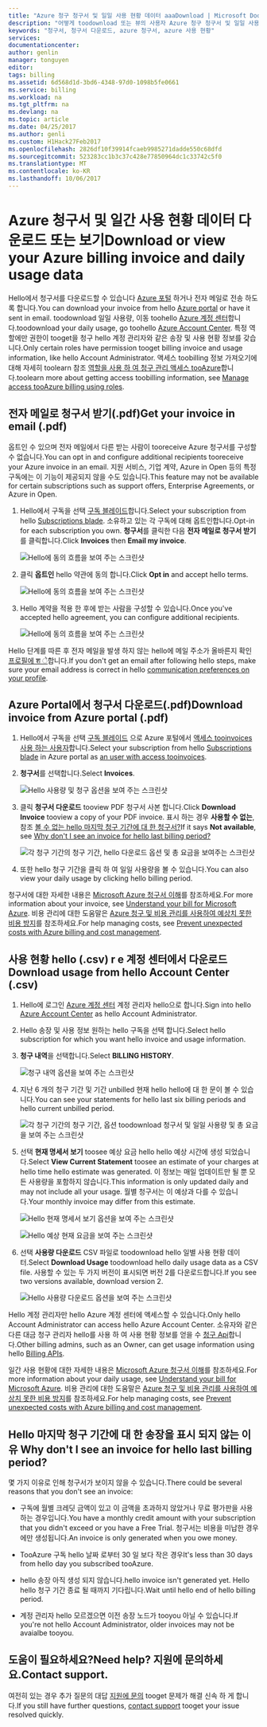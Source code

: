 ```yaml
---
title: "Azure 청구 청구서 및 일일 사용 현황 데이터 aaaDownload | Microsoft Docs"
description: "어떻게 toodownload 또는 뷰의 사용자 Azure 청구 청구서 및 일일 사용량 데이터를 설명 합니다."
keywords: "청구서, 청구서 다운로드, azure 청구서, azure 사용 현황"
services: 
documentationcenter: 
author: genlin
manager: tonguyen
editor: 
tags: billing
ms.assetid: 6d568d1d-3bd6-4348-97d0-1098b5fe0661
ms.service: billing
ms.workload: na
ms.tgt_pltfrm: na
ms.devlang: na
ms.topic: article
ms.date: 04/25/2017
ms.author: genli
ms.custom: H1Hack27Feb2017
ms.openlocfilehash: 2826df10f39914fcaeb9985271dadde550c68dfd
ms.sourcegitcommit: 523283cc1b3c37c428e77850964dc1c33742c5f0
ms.translationtype: MT
ms.contentlocale: ko-KR
ms.lasthandoff: 10/06/2017
---
```

# <a name="download-or-view-your-azure-billing-invoice-and-daily-usage-data"></a><span data-ttu-id="79c11-104">Azure 청구서 및 일간 사용 현황 데이터 다운로드 또는 보기</span><span class="sxs-lookup"><span data-stu-id="79c11-104">Download or view your Azure billing invoice and daily usage data</span></span>
<span data-ttu-id="79c11-105">Hello에서 청구서를 다운로드할 수 있습니다 [Azure 포털](https://portal.azure.com/#blade/Microsoft_Azure_Billing/SubscriptionsBlade) 하거나 전자 메일로 전송 하도록 합니다.</span><span class="sxs-lookup"><span data-stu-id="79c11-105">You can download your invoice from hello [Azure portal](https://portal.azure.com/#blade/Microsoft_Azure_Billing/SubscriptionsBlade) or have it sent in email.</span></span> <span data-ttu-id="79c11-106">toodownload 일일 사용량, 이동 toohello [Azure 계정 센터](https://account.windowsazure.com)합니다.</span><span class="sxs-lookup"><span data-stu-id="79c11-106">toodownload your daily usage, go toohello [Azure Account Center](https://account.windowsazure.com).</span></span> <span data-ttu-id="79c11-107">특정 역할에만 권한이 tooget을 청구 hello 계정 관리자와 같은 송장 및 사용 현황 정보를 갖습니다.</span><span class="sxs-lookup"><span data-stu-id="79c11-107">Only certain roles have permission tooget billing invoice and usage information, like hello Account Administrator.</span></span> <span data-ttu-id="79c11-108">액세스 toobilling 정보 가져오기에 대해 자세히 toolearn 참조 [역할을 사용 하 여 청구 관리 액세스 tooAzure](billing-manage-access.md)합니다.</span><span class="sxs-lookup"><span data-stu-id="79c11-108">toolearn more about getting access toobilling information, see [Manage access tooAzure billing using roles](billing-manage-access.md).</span></span>

## <a name="get-your-invoice-in-email-pdf"></a><span data-ttu-id="79c11-109">전자 메일로 청구서 받기(.pdf)</span><span class="sxs-lookup"><span data-stu-id="79c11-109">Get your invoice in email (.pdf)</span></span>
<span data-ttu-id="79c11-110">옵트인 수 있으며 전자 메일에서 다른 받는 사람이 tooreceive Azure 청구서를 구성할 수 없습니다.</span><span class="sxs-lookup"><span data-stu-id="79c11-110">You can opt in and configure additional recipients tooreceive your Azure invoice in an email.</span></span> <span data-ttu-id="79c11-111">지원 서비스, 기업 계약, Azure in Open 등의 특정 구독에는 이 기능이 제공되지 않을 수도 있습니다.</span><span class="sxs-lookup"><span data-stu-id="79c11-111">This feature may not be available for certain subscriptions such as support offers, Enterprise Agreements, or Azure in Open.</span></span>

1. <span data-ttu-id="79c11-112">Hello에서 구독을 선택 [구독 블레이드](https://portal.azure.com/#blade/Microsoft_Azure_Billing/SubscriptionsBlade)합니다.</span><span class="sxs-lookup"><span data-stu-id="79c11-112">Select your subscription from hello [Subscriptions blade](https://portal.azure.com/#blade/Microsoft_Azure_Billing/SubscriptionsBlade).</span></span> <span data-ttu-id="79c11-113">소유하고 있는 각 구독에 대해 옵트인합니다.</span><span class="sxs-lookup"><span data-stu-id="79c11-113">Opt-in for each subscription you own.</span></span> <span data-ttu-id="79c11-114">**청구서**를 클릭한 다음 **전자 메일로 청구서 받기**를 클릭합니다.</span><span class="sxs-lookup"><span data-stu-id="79c11-114">Click **Invoices** then **Email my invoice**.</span></span> 

    ![Hello에 동의 흐름을 보여 주는 스크린샷](./media/billing-download-azure-invoice-daily-usage-date/InvoicesDeepLink.PNG)
    
2. <span data-ttu-id="79c11-116">클릭 **옵트인** hello 약관에 동의 합니다.</span><span class="sxs-lookup"><span data-stu-id="79c11-116">Click **Opt in** and accept hello terms.</span></span>

    ![Hello에 동의 흐름을 보여 주는 스크린샷](./media/billing-download-azure-invoice-daily-usage-date/InvoiceArticleStep2.PNG)
 
3. <span data-ttu-id="79c11-118">Hello 계약을 적용 한 후에 받는 사람을 구성할 수 있습니다.</span><span class="sxs-lookup"><span data-stu-id="79c11-118">Once you've accepted hello agreement, you can configure additional recipients.</span></span>

    ![Hello에 동의 흐름을 보여 주는 스크린샷](./media/billing-download-azure-invoice-daily-usage-date/InvoiceArticleStep3.PNG)
    
<span data-ttu-id="79c11-120">Hello 단계를 따른 후 전자 메일을 발생 하지 않는 hello에 메일 주소가 올바른지 확인 [프로필에 श े](https://account.windowsazure.com/profile)합니다.</span><span class="sxs-lookup"><span data-stu-id="79c11-120">If you don't get an email after following hello steps, make sure your email address is correct in hello [communication preferences on your profile](https://account.windowsazure.com/profile).</span></span>

## <a name="download-invoice-from-azure-portal-pdf"></a><span data-ttu-id="79c11-121">Azure Portal에서 청구서 다운로드(.pdf)</span><span class="sxs-lookup"><span data-stu-id="79c11-121">Download invoice from Azure portal (.pdf)</span></span>

1. <span data-ttu-id="79c11-122">Hello에서 구독을 선택 [구독 블레이드](https://portal.azure.com/#blade/Microsoft_Azure_Billing/SubscriptionsBlade) 으로 Azure 포털에서 [액세스 tooinvoices 사용 하는 사용자](billing-manage-access.md)합니다.</span><span class="sxs-lookup"><span data-stu-id="79c11-122">Select your subscription from hello [Subscriptions blade](https://portal.azure.com/#blade/Microsoft_Azure_Billing/SubscriptionsBlade) in Azure portal as [an user with access tooinvoices](billing-manage-access.md).</span></span>

2. <span data-ttu-id="79c11-123">**청구서**를 선택합니다.</span><span class="sxs-lookup"><span data-stu-id="79c11-123">Select **Invoices**.</span></span> 

    ![Hello 사용량 및 청구 옵션을 보여 주는 스크린샷](./media/billing-download-azure-invoice-daily-usage-date/billingandusage.png) 

3. <span data-ttu-id="79c11-125">클릭 **청구서 다운로드** tooview PDF 청구서 사본 합니다.</span><span class="sxs-lookup"><span data-stu-id="79c11-125">Click **Download Invoice** tooview a copy of your PDF invoice.</span></span> <span data-ttu-id="79c11-126">표시 하는 경우 **사용할 수 없는**, 참조 [볼 수 없는 hello 마지막 청구 기간에 대 한 청구서?](#noinvoice)</span><span class="sxs-lookup"><span data-stu-id="79c11-126">If it says **Not available**, see [Why don't I see an invoice for hello last billing period?](#noinvoice)</span></span>

    ![각 청구 기간의 청구 기간, hello 다운로드 옵션 및 총 요금을 보여주는 스크린샷](./media/billing-download-azure-invoice-daily-usage-date/billing4.png)

4. <span data-ttu-id="79c11-128">또한 hello 청구 기간을 클릭 하 여 일일 사용량을 볼 수 있습니다.</span><span class="sxs-lookup"><span data-stu-id="79c11-128">You can also view your daily usage by clicking hello billing period.</span></span> 

<span data-ttu-id="79c11-129">청구서에 대한 자세한 내용은 [Microsoft Azure 청구서 이해](billing-understand-your-bill.md)를 참조하세요.</span><span class="sxs-lookup"><span data-stu-id="79c11-129">For more information about your invoice, see [Understand your bill for Microsoft Azure](billing-understand-your-bill.md).</span></span> <span data-ttu-id="79c11-130">비용 관리에 대한 도움말은 [Azure 청구 및 비용 관리를 사용하여 예상치 못한 비용 방지](billing-getting-started.md)를 참조하세요.</span><span class="sxs-lookup"><span data-stu-id="79c11-130">For help managing costs, see [Prevent unexpected costs with Azure billing and cost management](billing-getting-started.md).</span></span>

## <a name="download-usage-from-hello-account-center-csv"></a><span data-ttu-id="79c11-131">사용 현황 hello (.csv) r e 계정 센터에서 다운로드</span><span class="sxs-lookup"><span data-stu-id="79c11-131">Download usage from hello Account Center (.csv)</span></span>

1. <span data-ttu-id="79c11-132">Hello에 로그인 [Azure 계정 센터](https://account.windowsazure.com/subscriptions) 계정 관리자 hello으로 합니다.</span><span class="sxs-lookup"><span data-stu-id="79c11-132">Sign into hello [Azure Account Center](https://account.windowsazure.com/subscriptions) as hello Account Administrator.</span></span>

2. <span data-ttu-id="79c11-133">Hello 송장 및 사용 정보 원하는 hello 구독을 선택 합니다.</span><span class="sxs-lookup"><span data-stu-id="79c11-133">Select hello subscription for which you want hello invoice and usage information.</span></span>

3. <span data-ttu-id="79c11-134">**청구 내역**을 선택합니다.</span><span class="sxs-lookup"><span data-stu-id="79c11-134">Select **BILLING HISTORY**.</span></span> 

    ![청구 내역 옵션을 보여 주는 스크린샷](./media/billing-download-azure-invoice-daily-usage-date/Billinghisotry.png)

4. <span data-ttu-id="79c11-136">지난 6 개의 청구 기간 및 기간 unbilled 현재 hello hello에 대 한 문이 볼 수 있습니다.</span><span class="sxs-lookup"><span data-stu-id="79c11-136">You can see your statements for hello last six billing periods and hello current unbilled period.</span></span> 

    ![각 청구 기간의 청구 기간, 옵션 toodownload 청구서 및 일일 사용량 및 총 요금을 보여 주는 스크린샷](./media/billing-download-azure-invoice-daily-usage-date/billingSum.png)

5. <span data-ttu-id="79c11-138">선택 **현재 명세서 보기** toosee 예상 요금 hello hello 예상 시간에 생성 되었습니다.</span><span class="sxs-lookup"><span data-stu-id="79c11-138">Select **View Current Statement** toosee an estimate of your charges at hello time hello estimate was generated.</span></span> <span data-ttu-id="79c11-139">이 정보는 매일 업데이트만 될 뿐 모든 사용량을 포함하지 않습니다.</span><span class="sxs-lookup"><span data-stu-id="79c11-139">This information is only updated daily and may not include all your usage.</span></span> <span data-ttu-id="79c11-140">월별 청구서는 이 예상과 다를 수 있습니다.</span><span class="sxs-lookup"><span data-stu-id="79c11-140">Your monthly invoice may differ from this estimate.</span></span>

    ![Hello 현재 명세서 보기 옵션을 보여 주는 스크린샷](./media/billing-download-azure-invoice-daily-usage-date/billingSum2.png)

    ![Hello 예상 현재 요금을 보여 주는 스크린샷](./media/billing-download-azure-invoice-daily-usage-date/billingSum3.png)

6. <span data-ttu-id="79c11-143">선택 **사용량 다운로드** CSV 파일로 toodownload hello 일별 사용 현황 데이터.</span><span class="sxs-lookup"><span data-stu-id="79c11-143">Select **Download Usage** toodownload hello daily usage data as a CSV file.</span></span> <span data-ttu-id="79c11-144">사용할 수 있는 두 가지 버전이 표시되면 버전 2를 다운로드합니다.</span><span class="sxs-lookup"><span data-stu-id="79c11-144">If you see two versions available, download version 2.</span></span>

    ![Hello 사용량 다운로드 옵션을 보여 주는 스크린샷](./media/billing-download-azure-invoice-daily-usage-date/DLusage.png)

<span data-ttu-id="79c11-146">Hello 계정 관리자만 hello Azure 계정 센터에 액세스할 수 있습니다.</span><span class="sxs-lookup"><span data-stu-id="79c11-146">Only hello Account Administrator can access hello Azure Account Center.</span></span> <span data-ttu-id="79c11-147">소유자와 같은 다른 대금 청구 관리자 hello를 사용 하 여 사용 현황 정보를 얻을 수 [청구 Api](billing-usage-rate-card-overview.md)합니다.</span><span class="sxs-lookup"><span data-stu-id="79c11-147">Other billing admins, such as an Owner, can get usage information using hello [Billing APIs](billing-usage-rate-card-overview.md).</span></span>

<span data-ttu-id="79c11-148">일간 사용 현황에 대한 자세한 내용은 [Microsoft Azure 청구서 이해](billing-understand-your-bill.md)를 참조하세요.</span><span class="sxs-lookup"><span data-stu-id="79c11-148">For more information about your daily usage, see [Understand your bill for Microsoft Azure](billing-understand-your-bill.md).</span></span> <span data-ttu-id="79c11-149">비용 관리에 대한 도움말은 [Azure 청구 및 비용 관리를 사용하여 예상치 못한 비용 방지](billing-getting-started.md)를 참조하세요.</span><span class="sxs-lookup"><span data-stu-id="79c11-149">For help managing costs, see [Prevent unexpected costs with Azure billing and cost management](billing-getting-started.md).</span></span>

## <span data-ttu-id="79c11-150"><a name="noinvoice"></a>Hello 마지막 청구 기간에 대 한 송장을 표시 되지 않는 이유</span><span class="sxs-lookup"><span data-stu-id="79c11-150"><a name="noinvoice"></a> Why don't I see an invoice for hello last billing period?</span></span>

<span data-ttu-id="79c11-151">몇 가지 이유로 인해 청구서가 보이지 않을 수 있습니다.</span><span class="sxs-lookup"><span data-stu-id="79c11-151">There could be several reasons that you don't see an invoice:</span></span>

- <span data-ttu-id="79c11-152">구독에 월별 크레딧 금액이 있고 이 금액을 초과하지 않았거나 무료 평가판을 사용하는 경우입니다.</span><span class="sxs-lookup"><span data-stu-id="79c11-152">You have a monthly credit amount with your subscription that you didn't exceed or you have a Free Trial.</span></span> <span data-ttu-id="79c11-153">청구서는 비용을 미납한 경우에만 생성됩니다.</span><span class="sxs-lookup"><span data-stu-id="79c11-153">An invoice is only generated when you owe money.</span></span>

- <span data-ttu-id="79c11-154">TooAzure 구독 hello 날짜 로부터 30 일 보다 작은 경우</span><span class="sxs-lookup"><span data-stu-id="79c11-154">It's less than 30 days from hello day you subscribed tooAzure.</span></span>

- <span data-ttu-id="79c11-155">hello 송장 아직 생성 되지 않습니다.</span><span class="sxs-lookup"><span data-stu-id="79c11-155">hello invoice isn't generated yet.</span></span> <span data-ttu-id="79c11-156">Hello hello 청구 기간 종료 될 때까지 기다립니다.</span><span class="sxs-lookup"><span data-stu-id="79c11-156">Wait until hello end of hello billing period.</span></span>

- <span data-ttu-id="79c11-157">계정 관리자 hello 모르겠으면 이전 송장 노드가 tooyou 아닐 수 있습니다.</span><span class="sxs-lookup"><span data-stu-id="79c11-157">If you're not hello Account Administrator, older invoices may not be avaialbe tooyou.</span></span>

## <a name="need-help-contact-support"></a><span data-ttu-id="79c11-158">도움이 필요하세요?</span><span class="sxs-lookup"><span data-stu-id="79c11-158">Need help?</span></span> <span data-ttu-id="79c11-159">지원에 문의하세요.</span><span class="sxs-lookup"><span data-stu-id="79c11-159">Contact support.</span></span>
<span data-ttu-id="79c11-160">여전히 있는 경우 추가 질문의 대답 [지원에 문의](https://portal.azure.com/?#blade/Microsoft_Azure_Support/HelpAndSupportBlade) tooget 문제가 해결 신속 하 게 합니다.</span><span class="sxs-lookup"><span data-stu-id="79c11-160">If you still have further questions, [contact support](https://portal.azure.com/?#blade/Microsoft_Azure_Support/HelpAndSupportBlade) tooget your issue resolved quickly.</span></span>

